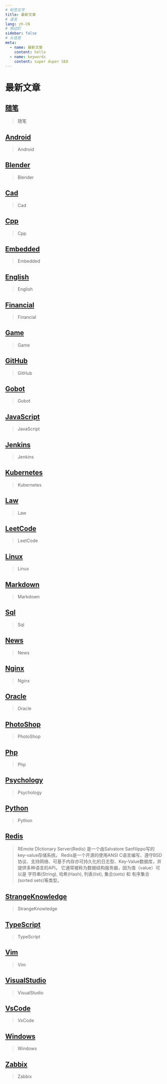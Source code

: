 ```yaml
---
# 标签文字
title: 最新文章
# 语言
lang: zh-CN
# 侧边栏
sidebar: false
# 头信息
meta:
  - name: 最新文章 
    content: hello
  - name: keywords
    content: super duper SEO
---
```


# 最新文章
## [随笔](/all/随笔/)  
> 随笔

## [Android](/all/qianqian/Android/)  
> Android

## [Blender](/all/qianqian/Blender/)  
> Blender

## [Cad](/all/qianqian/Cad/)  
> Cad

## [Cpp](/all/qianqian/Cpp/)  
> Cpp

## [Embedded](/all/qianqian/Embedded/)  
> Embedded

## [English](/all/qianqian/English/)  
> English

## [Financial](/all/qianqian/Financial/)  
> Financial

## [Game](/all/qianqian/Game/)  
> Game

## [GitHub](/all/qianqian/GitHub/)  
> GitHub

## [Gobot](/all/qianqian/Gobot/)  
> Gobot

## [JavaScript](/all/qianqian/JavaScript/)  
> JavaScript

## [Jenkins](/all/qianqian/Jenkins/)  
> Jenkins

## [Kubernetes](/all/qianqian/Kubernetes/)  
> Kubernetes

## [Law](/all/qianqian/Law/)  
> Law

## [LeetCode](/all/qianqian/LeetCode/)  
> LeetCode

## [Linux](/all/qianqian/Linux/)  
> Linux

## [Markdown](/all/qianqian/Markdown/)  
> Markdown

## [Sql](/all/qianqian/Sql/)  
> Sql

## [News](/all/qianqian/News/)  
> News

## [Nginx](/all/qianqian/Nginx/)  
> Nginx

## [Oracle](/all/qianqian/Oracle/)  
> Oracle

## [PhotoShop](/all/qianqian/PhotoShop/)  
> PhotoShop

## [Php](/all/qianqian/Php/)  
> Php

## [Psychology](/all/qianqian/Psychology/)  
> Psychology

## [Python](/all/qianqian/Python/)  
> Python

## [Redis](/all/qianqian/Redis/)  
> REmote DIctionary Server(Redis) 是一个由Salvatore Sanfilippo写的key-value存储系统。 Redis是一个开源的使用ANSI C语言编写、遵守BSD协议、支持网络、可基于内存亦可持久化的日志型、Key-Value数据库，并提供多种语言的API。 它通常被称为数据结构服务器，因为值（value）可以是 字符串(String), 哈希(Hash), 列表(list), 集合(sets) 和 有序集合(sorted sets)等类型。

## [StrangeKnowledge](/all/qianqian/StrangeKnowledge/)  
> StrangeKnowledge

## [TypeScript](/all/qianqian/TypeScript/)  
> TypeScript

## [Vim](/all/qianqian/Vim/)  
> Vim

## [VisualStudio](/all/qianqian/VisualStudio/)  
> VisualStudio

## [VsCode](/all/qianqian/VsCode/)  
> VsCode

## [Windows](/all/qianqian/Windows/)  
> Windows

## [Zabbix](/all/qianqian/Zabbix/)  
> Zabbix